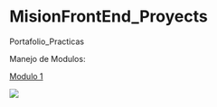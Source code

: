 # MisionFrontEnd_Proyects
Portafolio_Practicas


Manejo de Modulos:

[Modulo 1](Modulo1)

<a href="https://web.microsoftstream.com/channel/893be8b9-bab6-4ea6-9ab0-2d5874f9ab1f"> <img src="https://img.shields.io/badge/Teams%20-Sesiones%20Grabadas%E2%86%92-gray.svg?colorA=655BE1&colorB=4F44D6&style=for-the-badge"/> </a>
